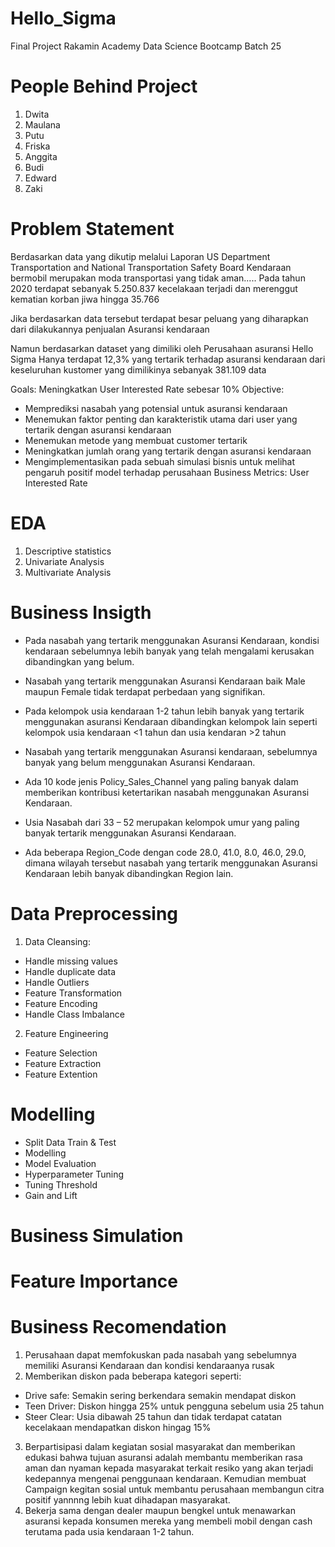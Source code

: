 # Hello_Sigma
Final Project Rakamin Academy Data Science Bootcamp Batch 25

# People Behind Project
1. Dwita
2. Maulana
3. Putu
4. Friska
5. Anggita
6. Budi
7. Edward
8. Zaki

# Problem Statement
Berdasarkan data yang dikutip melalui Laporan US Department Transportation and National Transportation Safety Board
Kendaraan bermobil merupakan moda transportasi yang tidak aman..... Pada tahun 2020 terdapat sebanyak 5.250.837 kecelakaan terjadi dan merenggut kematian korban jiwa hingga 35.766

Jika berdasarkan data tersebut terdapat besar peluang yang diharapkan dari dilakukannya penjualan Asuransi kendaraan

Namun berdasarkan dataset yang dimiliki oleh Perusahaan asuransi Hello Sigma
Hanya terdapat 12,3% yang tertarik terhadap asuransi kendaraan dari keseluruhan kustomer yang dimilikinya sebanyak 381.109 data

Goals: Meningkatkan User Interested Rate sebesar 10%
Objective: 
- Memprediksi nasabah yang potensial untuk asuransi kendaraan
- Menemukan faktor penting dan karakteristik utama dari user yang tertarik dengan asuransi kendaraan
- Menemukan metode yang membuat customer tertarik
- Meningkatkan jumlah orang yang tertarik dengan asuransi kendaraan
- Mengimplementasikan pada sebuah simulasi bisnis untuk melihat pengaruh positif model terhadap perusahaan
Business Metrics: User Interested Rate

# EDA
1. Descriptive statistics 
2. Univariate Analysis
3. Multivariate Analysis

# Business Insigth

- Pada nasabah yang tertarik menggunakan Asuransi Kendaraan, kondisi kendaraan sebelumnya lebih banyak yang telah mengalami kerusakan dibandingkan yang belum. 

- Nasabah yang tertarik menggunakan Asuransi Kendaraan baik Male maupun Female tidak terdapat perbedaan yang signifikan.

- Pada kelompok usia kendaraan 1-2 tahun lebih banyak yang tertarik menggunakan asuransi Kendaraan dibandingkan kelompok lain seperti kelompok usia kendaraan <1 tahun dan usia kendaran >2 tahun

- Nasabah yang tertarik menggunakan Asuransi kendaraan, sebelumnya banyak yang belum menggunakan Asuransi Kendaraan.

- Ada 10 kode jenis Policy_Sales_Channel yang paling banyak dalam memberikan kontribusi ketertarikan nasabah menggunakan Asuransi Kendaraan.

- Usia Nasabah dari 33 – 52 merupakan kelompok umur yang paling banyak tertarik menggunakan Asuransi Kendaraan.

- Ada beberapa Region_Code dengan code 28.0, 41.0, 8.0, 46.0, 29.0, dimana wilayah tersebut nasabah yang tertarik menggunakan Asuransi Kendaraan lebih banyak dibandingkan Region lain.

# Data Preprocessing
1. Data Cleansing: 
- Handle missing values
- Handle duplicate data
- Handle Outliers
- Feature Transformation
- Feature Encoding
- Handle Class Imbalance

2. Feature Engineering
- Feature Selection
- Feature Extraction
- Feature Extention

# Modelling
- Split Data Train & Test
- Modelling
- Model Evaluation
- Hyperparameter Tuning
- Tuning Threshold
- Gain and Lift

# Business Simulation

# Feature Importance 

# Business Recomendation
1. Perusahaan dapat memfokuskan pada nasabah yang sebelumnya memiliki Asuransi Kendaraan dan kondisi kendaraanya rusak
2. Memberikan diskon pada beberapa kategori seperti: 
- Drive safe: Semakin sering berkendara semakin mendapat diskon
- Teen Driver: Diskon hingga 25% untuk pengguna sebelum usia 25 tahun
- Steer Clear: Usia dibawah 25 tahun dan tidak terdapat catatan kecelakaan mendapatkan diskon hingag 15%
3. Berpartisipasi dalam kegiatan sosial masyarakat dan memberikan edukasi bahwa tujuan asuransi adalah membantu memberikan rasa aman dan nyaman kepada masyarakat terkait resiko yang akan terjadi kedepannya mengenai penggunaan kendaraan. Kemudian membuat Campaign kegitan sosial untuk membantu perusahaan membangun citra positif yannnng lebih kuat dihadapan masyarakat.
4. Bekerja sama dengan dealer maupun bengkel untuk menawarkan asuransi kepada konsumen mereka yang membeli mobil dengan cash terutama pada usia kendaraan 1-2 tahun.

